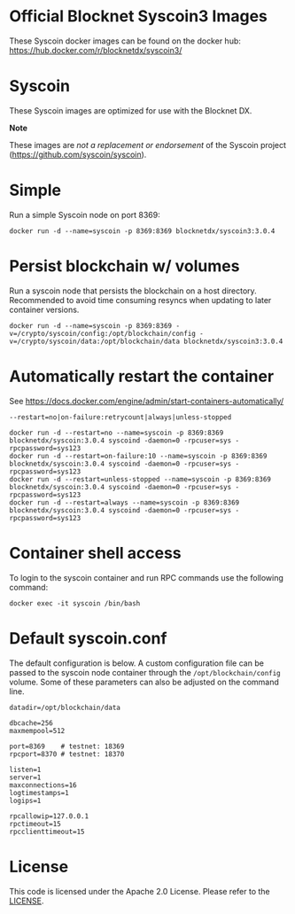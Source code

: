 Official Blocknet Syscoin3 Images
=================================

These Syscoin docker images can be found on the docker hub: https://hub.docker.com/r/blocknetdx/syscoin3/

Syscoin
========

These Syscoin images are optimized for use with the Blocknet DX.

**Note**

These images are _not a replacement or endorsement_ of the Syscoin project (https://github.com/syscoin/syscoin).


Simple
======

Run a simple Syscoin node on port 8369:
```
docker run -d --name=syscoin -p 8369:8369 blocknetdx/syscoin3:3.0.4
```


Persist blockchain w/ volumes
=============================

Run a syscoin node that persists the blockchain on a host directory. Recommended to avoid time consuming resyncs when updating to later container versions.
```
docker run -d --name=syscoin -p 8369:8369 -v=/crypto/syscoin/config:/opt/blockchain/config -v=/crypto/syscoin/data:/opt/blockchain/data blocknetdx/syscoin3:3.0.4
```


Automatically restart the container
===================================

See https://docs.docker.com/engine/admin/start-containers-automatically/

`--restart=no|on-failure:retrycount|always|unless-stopped`

```
docker run -d --restart=no --name=syscoin -p 8369:8369 blocknetdx/syscoin:3.0.4 syscoind -daemon=0 -rpcuser=sys -rpcpassword=sys123
docker run -d --restart=on-failure:10 --name=syscoin -p 8369:8369 blocknetdx/syscoin:3.0.4 syscoind -daemon=0 -rpcuser=sys -rpcpassword=sys123
docker run -d --restart=unless-stopped --name=syscoin -p 8369:8369 blocknetdx/syscoin:3.0.4 syscoind -daemon=0 -rpcuser=sys -rpcpassword=sys123
docker run -d --restart=always --name=syscoin -p 8369:8369 blocknetdx/syscoin:3.0.4 syscoind -daemon=0 -rpcuser=sys -rpcpassword=sys123
```


Container shell access
======================

To login to the syscoin container and run RPC commands use the following command:
```
docker exec -it syscoin /bin/bash
```


Default syscoin.conf
=====================

The default configuration is below. A custom configuration file can be passed to the syscoin node container through the `/opt/blockchain/config` volume. Some of these parameters can also be adjusted on the command line.
```
datadir=/opt/blockchain/data

dbcache=256                  
maxmempool=512               

port=8369    # testnet: 18369
rpcport=8370 # testnet: 18370

listen=1                     
server=1                     
maxconnections=16            
logtimestamps=1              
logips=1                     

rpcallowip=127.0.0.1         
rpctimeout=15                
rpcclienttimeout=15
```


License
=======

This code is licensed under the Apache 2.0 License. Please refer to the [LICENSE](https://github.com/BlocknetDX/dockerimages/blob/master/LICENSE).
